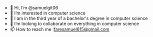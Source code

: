 - 👋 Hi, I’m @samuelgit06
- 👀 I’m interested in computer science 
- 🌱 I am in the third year of a bachelor's degree in computer science
- 💞️ I’m looking to collaborate on everything in computer science 
- 📫 How to reach me :faresamuel615@gmail.com

<!---
samuelgit06/samuelgit06 is a ✨ special ✨ repository because its `README.md` (this file) appears on your GitHub profile.
You can click the Preview link to take a look at your changes.
--->
